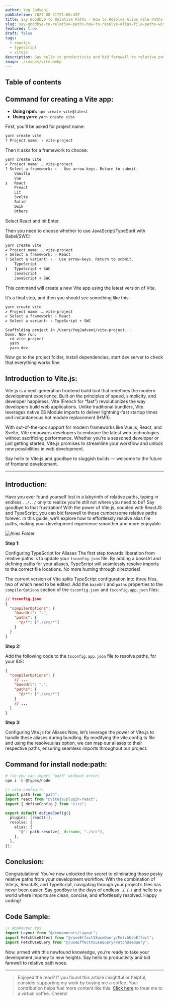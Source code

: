 ```yaml
---
author: Yug Jadvani
pubDatetime: 2024-08-31T21:06:49Z
title: Say Goodbye to Relative Paths - How to Resolve Alias File Paths with Vite.js & ReactJS + TypeScript
slug: say-goodbye-to-relative-paths-how-to-resolve-alias-file-paths-with-vite-js-reactjs-typescript
featured: true
draft: false
tags:
  - reactjs
  - typescript
  - vitejs
description: Say hello to productivity and bid farewell to relative path woes.
image: ./images/vite.webp
---
```


## Table of contents

## Command for creating a Vite app:

- **Using npm:** `npm create vite@latest`
- **Using yarn:** `yarn create vite`

First, you’ll be asked for project name:

```bash
yarn create vite
? Project name: › vite-project
```

Then it asks for a framework to choose:

```bash
yarn create vite
✔ Project name: … vite-project
? Select a framework: › - Use arrow-keys. Return to submit.
    Vanilla
    Vue
❯   React
    Preact
    Lit
    Svelte
    Solid
    Qwik
    Others
```

Select React and hit Enter.

Then you need to choose whether to use JavaScript/TypeSprit with Babel/SWC:

```bash
yarn create vite
✔ Project name: … vite-project
✔ Select a framework: › React
? Select a variant: › - Use arrow-keys. Return to submit.
    TypeScript
❯   TypeScript + SWC
    JavaScript
    JavaScript + SWC
```

This command will create a new Vite app using the latest version of Vite.

It’s a final step, and then you should see something like this:

```bash
yarn create vite
✔ Project name: … vite-project
✔ Select a framework: › React
✔ Select a variant: › TypeScript + SWC
```

```
Scaffolding project in /Users/YugJadvani/vite-project...
Done. Now run:
  cd vite-project
  yarn
  yarn dev
```

Now go to the project folder, install dependencies, start dev server to check that everything works fine.

## Introduction to Vite.js:

Vite.js is a next-generation frontend build tool that redefines the modern development experience. Built on the principles of speed, simplicity, and developer happiness, Vite (French for “fast”) revolutionizes the way developers build web applications. Unlike traditional bundlers, Vite leverages native ES Module imports to deliver lightning-fast startup times and instantaneous hot module replacement (HMR).

With out-of-the-box support for modern frameworks like Vue.js, React, and Svelte, Vite empowers developers to embrace the latest web technologies without sacrificing performance. Whether you’re a seasoned developer or just getting started, Vite.js promises to streamline your workflow and unlock new possibilities in web development.

Say hello to Vite.js and goodbye to sluggish builds — welcome to the future of frontend development.

---

## Introduction:

Have you ever found yourself lost in a labyrinth of relative paths, typing in endless `../../` only to realize you’re still not where you need to be? Say goodbye to that frustration! With the power of Vite.js, coupled with ReactJS and TypeScript, you can bid farewell to those cumbersome relative paths forever. In this guide, we’ll explore how to effortlessly resolve alias file paths, making your development experience smoother and more enjoyable.

![Alies Folder](./images/alias-folder-structure.webp)

**Step 1:**

Configuring TypeScript for Aliases The first step towards liberation from relative paths is to update your `tsconfig.json` file. By adding a baseUrl and defining paths for your aliases, TypeScript will seamlessly resolve imports to the correct file locations. No more hunting through directories!

The current version of Vite splits TypeScript configuration into three files, two of which need to be edited. Add the `baseUrl` and `paths` properties to the `compilerOptions` section of the `tsconfig.json` and `tsconfig.app.json` files:

```json
// tsconfig.json
{
  "compilerOptions": {
    "baseUrl": ".",
    "paths": {
      "@/*": ["./src/*"]
    }
  }
}
```

**Step 2:**

Add the following code to the `tsconfig.app.json` file to resolve paths, for your IDE:

```json
{
  "compilerOptions": {
    // ...
    "baseUrl": ".",
    "paths": {
      "@/*": ["./src/*"]
    }
    // ...
  }
}
```

**Step 3:**

Configuring Vite.js for Aliases Now, let’s leverage the power of Vite.js to handle these aliases during bundling. By modifying the vite.config.ts file and using the resolve.alias option, we can map our aliases to their respective paths, ensuring seamless imports throughout our project.

## Command for install node:path:

```bash
# (so you can import "path" without error)
npm i -D @types/node
```

```typescript
// vite.config.ts
import path from "path";
import react from "@vitejs/plugin-react";
import { defineConfig } from "vite";

export default defineConfig({
  plugins: [react()],
  resolve: {
    alias: {
      "@": path.resolve(__dirname, "./src"),
    },
  },
});
```

## Conclusion:

Congratulations! You’ve now unlocked the secret to eliminating those pesky relative paths from your development workflow. With the combination of Vite.js, ReactJS, and TypeScript, navigating through your project’s files has never been easier. Say goodbye to the days of endless ../../../ and hello to a world where imports are clean, concise, and effortlessly resolved. Happy coding!

## Code Sample:

```typescript
// AppRouter.tsx
import Layout from "@/components/Layout";
import FetchUseEffect from "@/useEffectVSuseQuery/FetchUseEffect";
import FetchUseQuery from "@/useEffectVSuseQuery/FetchUseQuery";
```

Now, armed with this newfound knowledge, you’re ready to take your development journey to new heights. Say hello to productivity and bid farewell to relative path woes.

---

> Enjoyed the read? If you found this article insightful or helpful, consider supporting my work by buying me a coffee. Your contribution helps fuel more content like this. [Click here](https://buymeacoffee.com/yugjadvani9) to treat me to a virtual coffee. Cheers!
